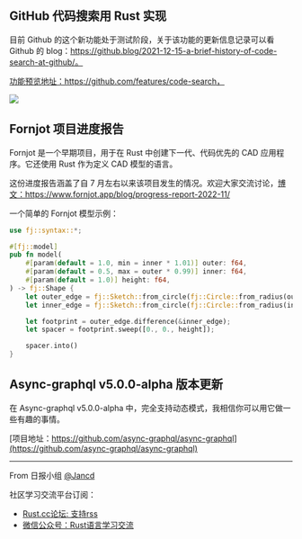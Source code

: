 ## GitHub 代码搜索用 Rust 实现


目前 Github 的这个新功能处于测试阶段，关于该功能的更新信息记录可以看 Github 的 blog：https://github.blog/2021-12-15-a-brief-history-of-code-search-at-github/。

[功能预览地址：](https://github.com/features/code-search)https://github.com/features/code-search，

![](https://github.githubassets.com/images/modules/site/code-search/search-hero.webp)

## Fornjot 项目进度报告

Fornjot 是一个早期项目，用于在 Rust 中创建下一代、代码优先的 CAD 应用程序。它还使用 Rust 作为定义 CAD 模型的语言。

这份进度报告涵盖了自 7 月左右以来该项目发生的情况。欢迎大家交流讨论，[博文：](https://www.fornjot.app/blog/progress-report-2022-11/)https://www.fornjot.app/blog/progress-report-2022-11/

一个简单的 Fornjot 模型示例：

```rust
use fj::syntax::*;

#[fj::model]
pub fn model(
    #[param(default = 1.0, min = inner * 1.01)] outer: f64,
    #[param(default = 0.5, max = outer * 0.99)] inner: f64,
    #[param(default = 1.0)] height: f64,
) -> fj::Shape {
    let outer_edge = fj::Sketch::from_circle(fj::Circle::from_radius(outer));
    let inner_edge = fj::Sketch::from_circle(fj::Circle::from_radius(inner));

    let footprint = outer_edge.difference(&inner_edge);
    let spacer = footprint.sweep([0., 0., height]);

    spacer.into()
}
```

## Async-graphql v5.0.0-alpha 版本更新

在 Async-graphql  v5.0.0-alpha 中，完全支持动态模式，我相信你可以用它做一些有趣的事情。

[项目地址：https://github.com/async-graphql/async-graphql](https://github.com/async-graphql/async-graphql)

---

From 日报小组 [@Jancd](https://github.com/Jancd)

社区学习交流平台订阅：
- [Rust.cc论坛: 支持rss](https://rust.cc)
- [微信公众号：Rust语言学习交流](https://rust.cc/article?id=ed7c9379-d681-47cb-9532-0db97d883f62)